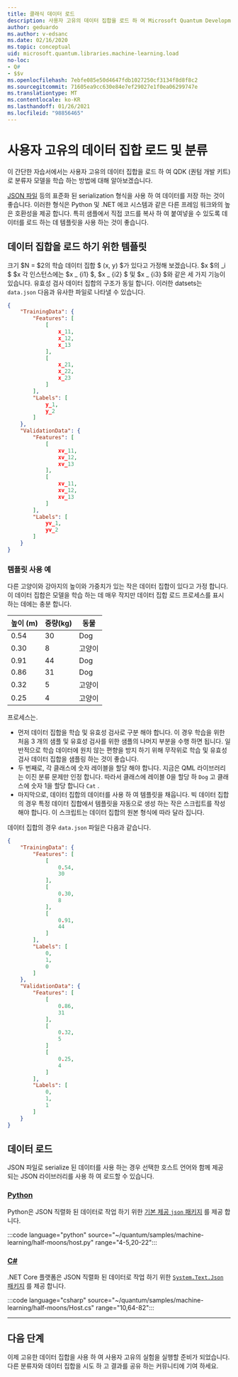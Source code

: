 ```yaml
---
title: 클래식 데이터 로드
description: 사용자 고유의 데이터 집합을 로드 하 여 Microsoft Quantum Development Kit (QDK)로 분류자 모델을 학습 하는 방법을 알아봅니다.
author: geduardo
ms.author: v-edsanc
ms.date: 02/16/2020
ms.topic: conceptual
uid: microsoft.quantum.libraries.machine-learning.load
no-loc:
- Q#
- $$v
ms.openlocfilehash: 7ebfe085e50d4647fdb1027250cf3134f8d8f8c2
ms.sourcegitcommit: 71605ea9cc630e84e7ef29027e1f0ea06299747e
ms.translationtype: MT
ms.contentlocale: ko-KR
ms.lasthandoff: 01/26/2021
ms.locfileid: "98856465"
---
```

# <a name="load-and-classify-your-own-datasets"></a>사용자 고유의 데이터 집합 로드 및 분류

이 간단한 자습서에서는 사용자 고유의 데이터 집합을 로드 하 여 QDK (퀀텀 개발 키트)로 분류자 모델을 학습 하는 방법에 대해 알아보겠습니다.

[JSON 파일](https://en.wikipedia.org/wiki/JSON) 등의 표준화 된 serialization 형식을 사용 하 여 데이터를 저장 하는 것이 좋습니다.
이러한 형식은 Python 및 .NET 에코 시스템과 같은 다른 프레임 워크와의 높은 호환성을 제공 합니다.
특히 샘플에서 직접 코드를 복사 하 여 붙여넣을 수 있도록 데이터를 로드 하는 데 템플릿을 사용 하는 것이 좋습니다.

## <a name="template-for-loading-your-datasets"></a>데이터 집합을 로드 하기 위한 템플릿

크기 $N = $2의 학습 데이터 집합 $ (x, y) $가 있다고 가정해 보겠습니다. $x $의 _i $ $x 각 인스턴스에는 $x _ {i1} $, $x _ {i2} $ 및 $x _ {i3} $와 같은 세 가지 기능이 있습니다.
유효성 검사 데이터 집합의 구조가 동일 합니다.
이러한 datsets는 `data.json` 다음과 유사한 파일로 나타낼 수 있습니다.

```json
{
    "TrainingData": {
        "Features": [
            [
                x_11,
                x_12,
                x_13
            ],
            [
                x_21,
                x_22,
                x_23
            ]
        ],
        "Labels": [
            y_1,
            y_2
        ]
    },
    "ValidationData": {
        "Features": [
            [
                xv_11,
                xv_12,
                xv_13
            ],
            [
                xv_11,
                xv_12,
                xv_13
            ]
        ],
        "Labels": [
            yv_1,
            yv_2
        ]
    }
}
```

### <a name="example-using-the-template"></a>템플릿 사용 예

다른 고양이와 강아지의 높이와 가중치가 있는 작은 데이터 집합이 있다고 가정 합니다. 이 데이터 집합은 모델을 학습 하는 데 매우 작지만 데이터 집합 로드 프로세스를 표시 하는 데에는 충분 합니다.

| 높이 (m) | 중량(kg) | 동물 |
|-----------|------------|--------|
| 0.54      | 30         | Dog    |
| 0.30      | 8          | 고양이    |
| 0.91      | 44         | Dog    |
| 0.86      | 31          | Dog    |
| 0.32      | 5         | 고양이    |
| 0.25      | 4          | 고양이    |

프로세스는.

- 먼저 데이터 집합을 학습 및 유효성 검사로 구분 해야 합니다. 이 경우 학습을 위한 처음 3 개의 샘플 및 유효성 검사를 위한 샘플의 나머지 부분을 수행 하면 됩니다. 일반적으로 학습 데이터에 원치 않는 편향을 방지 하기 위해 무작위로 학습 및 유효성 검사 데이터 집합을 샘플링 하는 것이 좋습니다.
- 두 번째로, 각 클래스에 숫자 레이블을 할당 해야 합니다. 지금은 QML 라이브러리는 이진 분류 문제만 인정 합니다. 따라서 클래스에 레이블 0을 할당 하 `Dog` 고 클래스에 숫자 1을 할당 합니다 `Cat` .
- 마지막으로, 데이터 집합의 데이터를 사용 하 여 템플릿을 채웁니다. 빅 데이터 집합의 경우 특정 데이터 집합에서 템플릿을 자동으로 생성 하는 작은 스크립트를 작성 해야 합니다. 이 스크립트는 데이터 집합의 원본 형식에 따라 달라 집니다.

데이터 집합의 경우 `data.json` 파일은 다음과 같습니다.

```json
{
    "TrainingData": {
        "Features": [
            [
                0.54,
                30
            ],
            [
                0.30,
                8
            ],
            [
                0.91,
                44
            ]
        ],
        "Labels": [
            0,
            1,
            0
        ]
    },
    "ValidationData": {
        "Features": [
            [
                0.86,
                31
            ],
            [
                0.32,
                5
            ]
            [
                0.25,
                4
            ]
        ],
        "Labels": [
            0,
            1,
            1
        ]
    }
}

```

## <a name="loading-the-data"></a>데이터 로드

JSON 파일로 serialize 된 데이터를 사용 하는 경우 선택한 호스트 언어와 함께 제공 되는 JSON 라이브러리를 사용 하 여 로드할 수 있습니다.

### <a name="python"></a>[Python](#tab/tabid-python)

Python은 JSON 직렬화 된 데이터로 작업 하기 위한 [기본 제공 `json` 패키지](https://docs.python.org/3.7/library/json.html) 를 제공 합니다.

:::code language="python" source="~/quantum/samples/machine-learning/half-moons/host.py" range="4-5,20-22":::

### <a name="c"></a>[C#](#tab/tabid-csharp)

.NET Core 플랫폼은 JSON 직렬화 된 데이터로 작업 하기 위한 [ `System.Text.Json` 패키지](https://www.nuget.org/packages/System.Text.Json) 를 제공 합니다.

:::code language="csharp" source="~/quantum/samples/machine-learning/half-moons/Host.cs" range="10,64-82":::

***

## <a name="next-steps"></a>다음 단계

이제 고유한 데이터 집합을 사용 하 여 사용자 고유의 실험을 실행할 준비가 되었습니다. 다른 분류자와 데이터 집합을 시도 하 고 결과를 공유 하는 커뮤니티에 기여 하세요.
